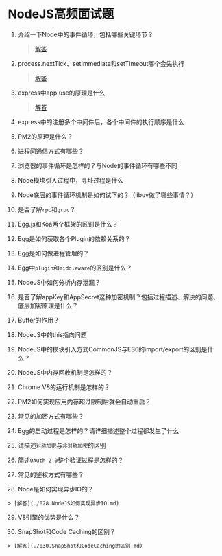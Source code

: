 # NodeJS高频面试题


 1. 介绍一下Node中的事件循环，包括哪些关键环节？
 
    > [解答](./001.介绍一下Node中的事件循环，包括哪些关键环节.md)
 
 2. process.nextTick、setImmediate和setTimeout哪个会先执行

    > [解答](./002.process.nextTick、setImmediate和setTimeout哪个会先执行.md)
 
 3. express中app.use的原理是什么
 
    > [解答](../JS相关/010.实现一个Koa中的compose方法，即"洋葱圈"模式.md)
 
 4. express中的注册多个中间件后，各个中间件的执行顺序是什么
 
 5. PM2的原理是什么？

 6. 进程间通信方式有哪些？
 
 7. 浏览器的事件循环是怎样的？与Node的事件循环有哪些不同
 
 8. Node模块引入过程中，寻址过程是什么
 
 9. Node底层的事件循环机制是如何试下的？（libuv做了哪些事情？）
 
 10. 是否了解`rpc`和`grpc`？
 
 11. Egg.js和Koa两个框架的区别是什么？
 
 12. Egg是如何获取各个Plugin的依赖关系的？
 
 13. Egg是如何做进程管理的？
 
 14. Egg中`plugin`和`middleware`的区别是什么？
 
 15. NodeJS中如何分析内存泄漏？
 
 16. 是否了解appKey和AppSecret这种加密机制？包括过程描述、解决的问题、底层加密原理是什么？
 
 17. Buffer的作用？

 18. NodeJS中的this指向问题
 
 19. NodeJS中的模块引入方式CommonJS与ES6的import/export的区别是什么？
 
 20. NodeJS中内存回收机制是怎样的？

 21. Chrome V8的运行机制是怎样的？
 
 22. PM2如何实现应用内存超过限制后就会自动重启？
 
 23. 常见的加密方式有哪些？
 
 24. Egg的启动过程是怎样的？请详细描述整个过程都发生了什么
 
 25. 请描述`对称加密`与`非对称加密`的区别
 
 26. 简述`OAuth 2.0`整个验证过程是怎样的？
 
 27. 常见的鉴权方式有哪些？
 
 28. Node是如何实现异步IO的？
 
    > [解答](./028.NodeJS如何实现异步IO.md)
 
 29. V8引擎的优势是什么？
 
 30. SnapShot和Code Caching的区别？
 
    > [解答](./030.SnapShot和CodeCaching的区别.md)
